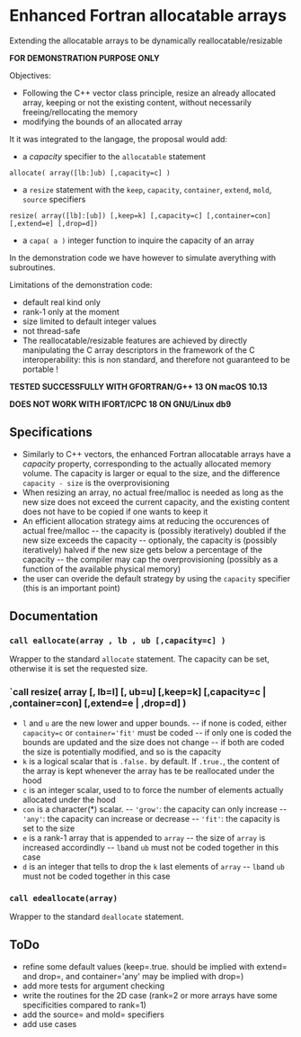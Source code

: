 # Enhanced Fortran allocatable arrays
Extending the allocatable arrays to be dynamically reallocatable/resizable

**FOR DEMONSTRATION PURPOSE ONLY**

Objectives:
- Following the C++ vector class principle, resize an already allocated array, keeping or not the existing content, without necessarily freeing/rellocating the memory
- modifying the bounds of an allocated array

It it was integrated to the langage, the proposal would add:
- a *capacity* specifier to the `allocatable` statement

`allocate( array([lb:]ub) [,capacity=c] )`
- a `resize` statement with the `keep`, `capacity`, `container`, `extend`, `mold`, `source` specifiers

`resize( array([lb]:[ub]) [,keep=k] [,capacity=c] [,container=con] [,extend=e] [,drop=d])`

- a `capa( a )` integer function to inquire the capacity of an array

In the demonstration code we have however to simulate averything with subroutines.

Limitations of the demonstration code:
- default real kind only
- rank-1 only at the moment
- size limited to default integer values
- not thread-safe
- The reallocatable/resizable features are achieved by directly manipulating the C array descriptors in the framework of the C interoperability: this is non standard, and therefore not guaranteed to be portable ! 

**TESTED SUCCESSFULLY WITH GFORTRAN/G++ 13 ON macOS 10.13**

**DOES NOT WORK WITH IFORT/ICPC 18 ON GNU/Linux db9**

## Specifications

- Similarly to C++ vectors, the enhanced Fortran allocatable arrays have a *capacity* property, corresponding to the actually allocated memory volume. The capacity is larger or equal to the size, and the difference `capacity - size` is the overprovisioning
- When resizing an array, no actual free/malloc is needed as long as the new size does not exceed the current capacity, and the existing content does not have to be copied if one wants to keep it
- An efficient allocation strategy aims at reducing the occurences of actual free/malloc
-- the capacity is (possibly iteratively) doubled if the new size exceeds the capacity
-- optionaly, the capacity is (possibly iteratively) halved if the new size gets below a percentage of the capacity
-- the compiler may cap the overprovisioning (possibly as a function of the available physical memory)
- the user can overide the default strategy by using the `capacity` specifier (this is an important point)

## Documentation

### `call eallocate(array , lb , ub [,capacity=c] )`

Wrapper to the standard `allocate` statement. The capacity can be set, otherwise it is set the requested size. 

### `call resize( array [, lb=l] [, ub=u] [,keep=k] [,capacity=c | ,container=con] [,extend=e | ,drop=d] )

- `l` and `u` are the new lower and upper bounds.
-- if none is coded, either `capacity=c` or `container='fit'` must be coded
-- if only one is coded the bounds are updated and the size does not change
-- if both are coded the size is potentially modified, and so is the capacity
- `k` is a logical scalar that is `.false.` by default. If `.true.`, the content of the array is kept whenever the array has te be reallocated under the hood
- `c` is an integer scalar, used to to force the number of elements actually allocated under the hood
- `con` is a character(*) scalar.
-- `'grow'`: the capacity can only increase
-- `'any'`: the capacity can increase or decrease
-- `'fit'`: the capacity is set to the size
- `e` is a rank-1 array that is appended to `array`
-- the size of `array` is increased accordindly
-- `lb`and `ub` must not be coded together in this case
- `d` is an integer that tells to drop the `k` last elements of `array`
-- `lb`and `ub` must not be coded together in this case

### `call edeallocate(array)`

Wrapper to the standard `deallocate` statement. 

## ToDo

- refine some default values (keep=.true. should be implied with extend= and drop=, and container='any' may be implied with drop=)
- add more tests for argument checking
- write the routines for the 2D case (rank=2 or more arrays have some specificities compared to rank=1)
- add the source= and mold= specifiers
- add use cases
